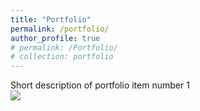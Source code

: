 ```yaml
---
title: "Portfolio"
permalink: /portfolio/
author_profile: true
# permalink: /Portfolio/
# collection: portfolio
---
```


<p>Short description of portfolio item number 1<br/><img src='/images/500x300.png'></p>

